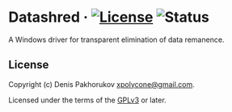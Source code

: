 # Datashred &middot; [![License](https://img.shields.io/badge/license-GPL--3.0--or--later-blue)](LICENSE.md) ![Status](https://img.shields.io/badge/status-in%20progress-yellow)

A Windows driver for transparent elimination of data remanence.

## License
Copyright (c) Denis Pakhorukov <xpolycone@gmail.com>.

Licensed under the terms of the [GPLv3](LICENSE.md) or later.
